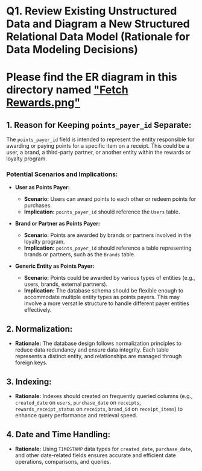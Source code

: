 # Q1. Review Existing Unstructured Data and Diagram a New Structured Relational Data Model (Rationale for Data Modeling Decisions)

# Please find the ER diagram in this directory named ["Fetch Rewards.png"](https://github.com/prinjal/fetch-rewards/blob/main/1.review_unstructured_data_transform_to_rdm/Fetch%20Rewards.png)

## 1. **Reason for Keeping `points_payer_id` Separate:**

The `points_payer_id` field is intended to represent the entity responsible for awarding or paying points for a specific item on a receipt. This could be a user, a brand, a third-party partner, or another entity within the rewards or loyalty program.

### Potential Scenarios and Implications:

- **User as Points Payer:**

  - **Scenario:** Users can award points to each other or redeem points for purchases.
  - **Implication:** `points_payer_id` should reference the `Users` table.

- **Brand or Partner as Points Payer:**

  - **Scenario:** Points are awarded by brands or partners involved in the loyalty program.
  - **Implication:** `points_payer_id` should reference a table representing brands or partners, such as the `Brands` table.

- **Generic Entity as Points Payer:**
  - **Scenario:** Points could be awarded by various types of entities (e.g., users, brands, external partners).
  - **Implication:** The database schema should be flexible enough to accommodate multiple entity types as points payers. This may involve a more versatile structure to handle different payer entities effectively.

## 2. **Normalization:**

- **Rationale:** The database design follows normalization principles to reduce data redundancy and ensure data integrity. Each table represents a distinct entity, and relationships are managed through foreign keys.

## 3. **Indexing:**

- **Rationale:** Indexes should created on frequently queried columns (e.g., `created_date` on `users`, `purchase_date` on `receipts`, `rewards_receipt_status` on `receipts`, `brand_id` on `receipt_items`) to enhance query performance and retrieval speed.

## 4. **Date and Time Handling:**

- **Rationale:** Using `TIMESTAMP` data types for `created_date`, `purchase_date`, and other date-related fields ensures accurate and efficient date operations, comparisons, and queries.
